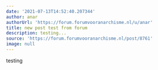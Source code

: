 ```yaml
---
date: '2021-07-13T14:52:40.207344'
author: anar
authorUrl: 'https://forum.forumvooranarchisme.nl/u/anar'
title: new post test from forum
description: testing...
source: 'https://forum.forumvooranarchisme.nl/post/8761'
image: null
---
```

testing